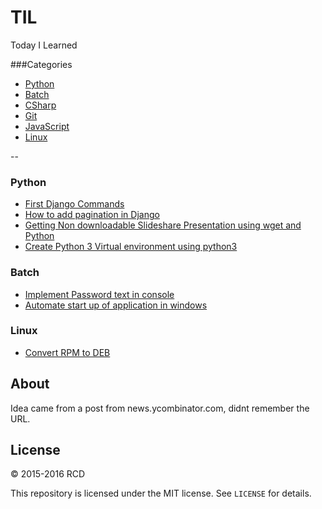 # TIL
Today I Learned 

###Categories

* [Python](#python)
* [Batch](#batch)
* [CSharp](#csharp)
* [Git](#git)
* [JavaScript](#javascript)
* [Linux](#linux)

--

### Python

- [First Django Commands](python/first-django-commands.md)
- [How to add pagination in Django](python/How-to-add-pagination-in-Django.md)
- [Getting Non downloadable Slideshare Presentation using wget and Python](python/Getting-Non-downloadable-Slideshare-Presentation-using-wget-and-Python.md)
- [Create Python 3 Virtual environment using python3](python/Create-Python-3-Virtual-environment-using-python3.md)

### Batch
- [Implement Password text in console](batch/implement-password-text-in-console.md)
- [Automate start up of application in windows](batch/automate-start-up-of-application-in-windows.md)

### Linux
- [Convert RPM to DEB](linux/convert-rpm-to-deb.md)

## About

Idea came from a post from news.ycombinator.com, didnt remember the URL.

## License

&copy; 2015-2016 RCD

This repository is licensed under the MIT license. See `LICENSE` for
details.

